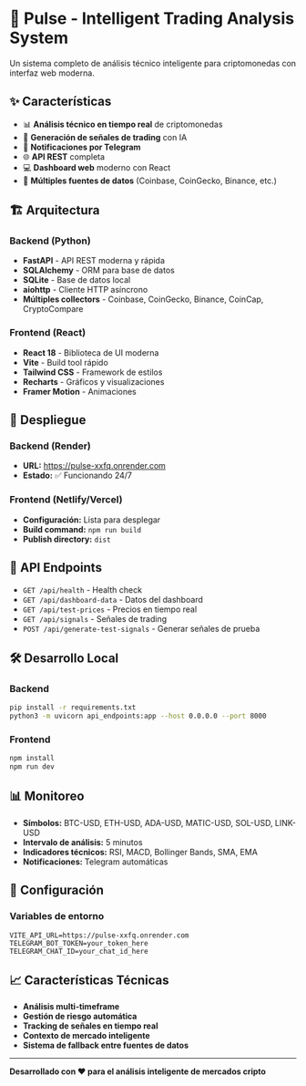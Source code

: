 # 🚀 Pulse - Intelligent Trading Analysis System

Un sistema completo de análisis técnico inteligente para criptomonedas con interfaz web moderna.

## ✨ Características

- 📊 **Análisis técnico en tiempo real** de criptomonedas
- 🎯 **Generación de señales de trading** con IA
- 📱 **Notificaciones por Telegram**
- 🌐 **API REST** completa
- 💻 **Dashboard web** moderno con React
- 🔄 **Múltiples fuentes de datos** (Coinbase, CoinGecko, Binance, etc.)

## 🏗️ Arquitectura

### Backend (Python)
- **FastAPI** - API REST moderna y rápida
- **SQLAlchemy** - ORM para base de datos
- **SQLite** - Base de datos local
- **aiohttp** - Cliente HTTP asíncrono
- **Múltiples collectors** - Coinbase, CoinGecko, Binance, CoinCap, CryptoCompare

### Frontend (React)
- **React 18** - Biblioteca de UI moderna
- **Vite** - Build tool rápido
- **Tailwind CSS** - Framework de estilos
- **Recharts** - Gráficos y visualizaciones
- **Framer Motion** - Animaciones

## 🚀 Despliegue

### Backend (Render)
- **URL:** https://pulse-xxfq.onrender.com
- **Estado:** ✅ Funcionando 24/7

### Frontend (Netlify/Vercel)
- **Configuración:** Lista para desplegar
- **Build command:** `npm run build`
- **Publish directory:** `dist`

## 📡 API Endpoints

- `GET /api/health` - Health check
- `GET /api/dashboard-data` - Datos del dashboard
- `GET /api/test-prices` - Precios en tiempo real
- `GET /api/signals` - Señales de trading
- `POST /api/generate-test-signals` - Generar señales de prueba

## 🛠️ Desarrollo Local

### Backend
```bash
pip install -r requirements.txt
python3 -m uvicorn api_endpoints:app --host 0.0.0.0 --port 8000
```

### Frontend
```bash
npm install
npm run dev
```

## 📊 Monitoreo

- **Símbolos:** BTC-USD, ETH-USD, ADA-USD, MATIC-USD, SOL-USD, LINK-USD
- **Intervalo de análisis:** 5 minutos
- **Indicadores técnicos:** RSI, MACD, Bollinger Bands, SMA, EMA
- **Notificaciones:** Telegram automáticas

## 🔧 Configuración

### Variables de entorno
```env
VITE_API_URL=https://pulse-xxfq.onrender.com
TELEGRAM_BOT_TOKEN=your_token_here
TELEGRAM_CHAT_ID=your_chat_id_here
```

## 📈 Características Técnicas

- **Análisis multi-timeframe**
- **Gestión de riesgo automática**
- **Tracking de señales en tiempo real**
- **Contexto de mercado inteligente**
- **Sistema de fallback entre fuentes de datos**

---

**Desarrollado con ❤️ para el análisis inteligente de mercados cripto**